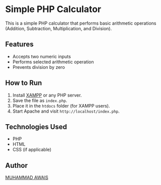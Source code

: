 # Simple PHP Calculator

This is a simple PHP calculator that performs basic arithmetic operations (Addition, Subtraction, Multiplication, and Division).

## Features
- Accepts two numeric inputs
- Performs selected arithmetic operation
- Prevents division by zero

## How to Run
1. Install [XAMPP](https://www.apachefriends.org/index.html) or any PHP server.
2. Save the file as `index.php`.
3. Place it in the `htdocs` folder (for XAMPP users).
4. Start Apache and visit `http://localhost/index.php`.

## Technologies Used
- PHP
- HTML
- CSS (if applicable)

## Author
[MUHAMMAD AWAIS](https://github.com/AWAIS-9T)

